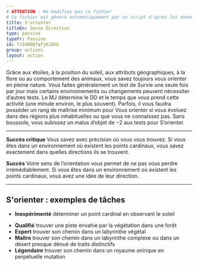 ```yaml
---
# ATTENTION : Ne modifiez pas ce fichier
# Ce fichier est généré automatiquement par un script d'après les données du module Foundry VTT officiel et de sa traduction
title: S'orienter
titleEn: Sense Direction
type: passive
typeFr: Passive
id: fJImDBQfqfjKJOhk
group: actions
layout: action
---
```

<p>Grâce aux étoiles, à la position du soleil, aux attributs géographiques, à la flore ou au comportement des animaux, vous savez toujours vous orienter en pleine nature. Vous faites généralement un test de Survie une seule fois par jour mais certains environnements ou changements peuvent nécessiter d’autres tests. Le MJ détermine le DD et le temps que vous prend cette activité (une minute environ, le plus souvent). Parfois, il vous faudra posséder un rang de maîtrise minimum pour Vous orienter si vous évoluez dans des régions plus inhabituelles ou que vous ne connaissez pas. Sans <a class="entity-link" draggable="true" data-pack="pf2e.equipment-srd" data-id="wob6DB1FFdWs0mbp"><i class="fas fa-suitcase"></i>boussole</a>, vous subissez un malus d’objet de −2 aux tests pour S’orienter.</p><hr><p><strong>Succès critique</strong> Vous savez avec précision où vous vous trouvez. Si vous êtes dans un environnement où existent les points cardinaux, vous savez exactement dans quelles directions ils se trouvent.</p><p><strong>Succès</strong> Votre sens de l’orientation vous permet de ne pas vous perdre irrémédiablement. Si vous êtes dans un environnement où existent les points cardinaux, vous avez une idée de leur direction.</p><hr><h2 class="title">S'orienter : exemples de tâches</h2><ul><li><p><strong>Inexpérimenté</strong> déterminer un point cardinal en observant le soleil</li><li><strong>Qualifié</strong> trouver une piste envahie par la végétation dans une forêt</li><li><strong>Expert</strong> trouver son chemin dans un labyrinthe végétal</li><li><strong>Maître</strong> trouver son chemin dans un labyrinthe complexe ou dans un désert presque dénué de traits distinctifs</li><li><strong>Légendaire</strong> trouver son chemin dans un royaume onirique en perpétuelle mutation</li></ul>
